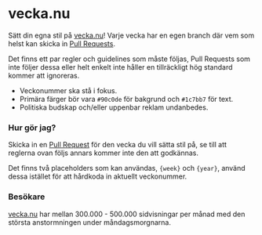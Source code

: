 # vecka.nu

Sätt din egna stil på [vecka.nu](http://vecka.nu/)! Varje vecka har en egen branch där vem som helst kan skicka in [Pull Requests](https://help.github.com/articles/using-pull-requests/).

Det finns ett par regler och guidelines som måste följas, Pull Requests som inte följer dessa eller helt enkelt inte håller en tillräckligt hög standard kommer att ignoreras.

* Veckonummer ska stå i fokus.
* Primära färger bör vara `#90c0de` för bakgrund och `#1c7bb7` för text.
* Politiska budskap och/eller uppenbar reklam undanbedes.

### Hur gör jag?

Skicka in en [Pull Request](https://help.github.com/articles/using-pull-requests/) för den vecka du vill sätta stil på, se till att reglerna ovan följs annars kommer inte den att godkännas.

Det finns två placeholders som kan användas, `{week}` och `{year}`, använd dessa istället för att hårdkoda in aktuellt veckonummer.

### Besökare

[vecka.nu](http://vecka.nu/) har mellan 300.000 - 500.000 sidvisningar per månad med den största anstormningen under måndagsmorgnarna.
